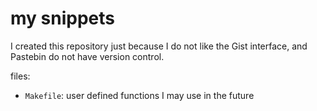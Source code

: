 # my snippets

I created this repository just because I do not like the Gist interface, and
Pastebin do not have version control.

files:

* `Makefile`: user defined functions I may use in the future
